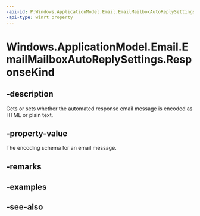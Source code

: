 ----api-id: P:Windows.ApplicationModel.Email.EmailMailboxAutoReplySettings.ResponseKind
-api-type: winrt property
---<!-- Property syntaxpublic Windows.ApplicationModel.Email.EmailMailboxAutoReplyMessageResponseKind ResponseKind { get;  set; }--># Windows.ApplicationModel.Email.EmailMailboxAutoReplySettings.ResponseKind## -descriptionGets or sets whether the automated response email message is encoded as HTML or plain text.## -property-valueThe encoding schema for an email message.## -remarks## -examples## -see-also